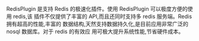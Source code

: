 RedisPlugin 是支持 Redis 的极速化插件。使用 RedisPlugin 可以极度方便的使用 redis,该 插件不仅提供了丰富的 API,而且还同时支持多 redis 服务端。Redis 拥有超高的性能,丰富的 数据结构,天然支持数据持久化,是目前应用非常广泛的 nosql 数据库。对于 redis 的有效应 用可极大提升系统性能,节省硬件成本。
